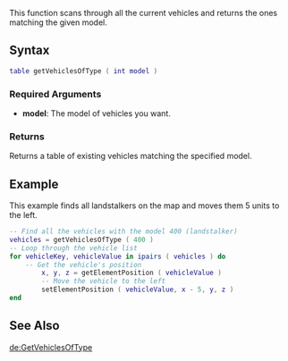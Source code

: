 This function scans through all the current vehicles and returns the ones matching the given model.

Syntax
------

``` lua
table getVehiclesOfType ( int model )
```

### Required Arguments

-   **model**: The model of vehicles you want.

### Returns

Returns a table of existing vehicles matching the specified model.

Example
-------

This example finds all landstalkers on the map and moves them 5 units to the left.

``` lua
-- Find all the vehicles with the model 400 (landstalker)
vehicles = getVehiclesOfType ( 400 )
-- Loop through the vehicle list
for vehicleKey, vehicleValue in ipairs ( vehicles ) do
    -- Get the vehicle's position
        x, y, z = getElementPosition ( vehicleValue )
        -- Move the vehicle to the left
        setElementPosition ( vehicleValue, x - 5, y, z )
end
```

See Also
--------

[de:GetVehiclesOfType](/docs/de-getvehiclesoftype.md "wikilink")
